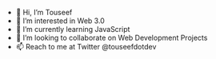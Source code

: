 - 👋 Hi, I’m Touseef
- 👀 I’m interested in Web 3.0
- 🌱 I’m currently learning JavaScript
- 💞️ I’m looking to collaborate on Web Development Projects
- 📫 Reach to me at Twitter @touseefdotdev

<!---
touseefdotdev/touseefdotdev is a ✨ special ✨ repository because its `README.md` (this file) appears on your GitHub profile.
You can click the Preview link to take a look at your changes.
--->
